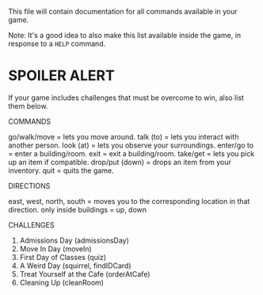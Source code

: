 This file will contain documentation for all commands available in your game.

Note:  It's a good idea to also make this list available inside the game, in response to a `HELP` command.


# SPOILER ALERT

If your game includes challenges that must be overcome to win, also list them below.

COMMANDS

go/walk/move = lets you move around.
talk (to) = lets you interact with another person.
look (at) = lets you observe your surroundings. 
enter/go to = enter a building/room.
exit = exit a building/room.
take/get = lets you pick up an item if compatible.
drop/put (down) = drops an item from your inventory.
quit = quits the game.

DIRECTIONS

east, west, north, south = moves you to the corresponding location in that direction.
only inside buildings = up, down

CHALLENGES
1. Admissions Day (admissionsDay)
2. Move In Day (moveIn)
3. First Day of Classes (quiz)
4. A Weird Day (squirrel, findIDCard)
5. Treat Yourself at the Cafe (orderAtCafe)
6. Cleaning Up (cleanRoom)